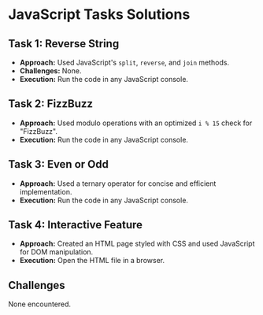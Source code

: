# JavaScript Tasks Solutions

## Task 1: Reverse String
- **Approach:** Used JavaScript's `split`, `reverse`, and `join` methods.
- **Challenges:** None.
- **Execution:** Run the code in any JavaScript console.

## Task 2: FizzBuzz
- **Approach:** Used modulo operations with an optimized `i % 15` check for "FizzBuzz".
- **Execution:** Run the code in any JavaScript console.

## Task 3: Even or Odd
- **Approach:** Used a ternary operator for concise and efficient implementation.
- **Execution:** Run the code in any JavaScript console.

## Task 4: Interactive Feature
- **Approach:** Created an HTML page styled with CSS and used JavaScript for DOM manipulation.
- **Execution:** Open the HTML file in a browser.

## Challenges
None encountered.
